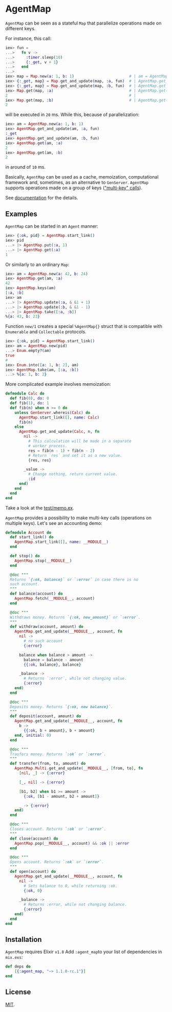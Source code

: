 # AgentMap

`AgentMap` can be seen as a stateful `Map` that parallelize operations made on
different keys.

For instance, this call:

```elixir
iex> fun =
...>   fn v ->
...>     :timer.sleep(10)
...>     {:_get, v + 1}
...>   end
...>
iex> map = Map.new(a: 1, b: 1)                        # | am = AgentMap.new(a: 1, b: 1)
iex> {:_get, map} = Map.get_and_update(map, :a, fun)  # | AgentMap.get_and_update(am, :a, fun)
iex> {:_get, map} = Map.get_and_update(map, :b, fun)  # | AgentMap.get_and_update(am, :b, fun)
iex> Map.get(map, :a)                                 # | AgentMap.get(am, :a)
2                                                     # |
iex> Map.get(map, :b)                                 # | AgentMap.get(am, :b)
2
```

will be executed in `20` ms. While this, because of parallelization:

```elixir
iex> am = AgentMap.new(a: 1, b: 1)
iex> AgentMap.get_and_update(am, :a, fun)
:_get
iex> AgentMap.get_and_update(am, :b, fun)
iex> AgentMap.get(am, :a)
2
iex> AgentMap.get(am, :b)
2
```

in around of `10` ms.

Basically, `AgentMap` can be used as a cache, memoization, computational
framework and, sometimes, as an alternative to `GenServer`. `AgentMap` supports
operations made on a group of keys (["multi-key" calls](AgentMap.Multi.html)).

See [documentation](https://hexdocs.pm/agent_map) for the details.

## Examples

`AgentMap` can be started in an `Agent` manner:

```elixir
iex> {:ok, pid} = AgentMap.start_link()
iex> pid
...> |> AgentMap.put(:a, 1)
...> |> AgentMap.get(:a)
1
```

Or similarly to an ordinary `Map`:

```elixir
iex> am = AgentMap.new(a: 42, b: 24)
iex> AgentMap.get(am, :a)
42
iex> AgentMap.keys(am)
[:a, :b]
iex> am
...> |> AgentMap.update(:a, & &1 + 1)
...> |> AgentMap.update(:b, & &1 - 1)
...> |> AgentMap.take([:a, :b])
%{a: 43, b: 23}
```

Function `new/1` creates a special `%AgentMap{}` struct that is compatible with
`Enumerable` and `Collectable` protocols.

```elixir
iex> {:ok, pid} = AgentMap.start_link()
iex> am = AgentMap.new(pid)
...> Enum.empty?(am)
true
#
iex> Enum.into([a: 1, b: 2], am)
iex> AgentMap.take(am, [:a, :b])
...> %{a: 1, b: 2}
```

More complicated example involves memoization:

```elixir
defmodule Calc do
  def fib(0), do: 0
  def fib(1), do: 1
  def fib(n) when n >= 0 do
    unless GenServer.whereis(Calc) do
      AgentMap.start_link([], name: Calc)
      fib(n)
    else
      AgentMap.get_and_update(Calc, n, fn
        nil ->
          # This calculation will be made in a separate
          # worker process.
          res = fib(n - 1) + fib(n - 2)
          # Return `res` and set it as a new value.
          {res, res}

        _value ->
          # Change nothing, return current value.
          :id
      end)
    end
  end
end
```

Take a look at the
[test/memo.ex](https://github.com/zergera/agent_map/blob/master/test/memo.ex).

`AgentMap` provides a possibility to make multi-key calls (operations on
multiple keys). Let's see an accounting demo:

```elixir
defmodule Account do
  def start_link() do
    AgentMap.start_link([], name: __MODULE__)
  end

  def stop() do
    AgentMap.stop(__MODULE__)
  end

  @doc """
  Returns `{:ok, balance}` or `:error` in case there is no
  such account.
  """
  def balance(account) do
    AgentMap.fetch(__MODULE__, account)
  end

  @doc """
  Withdraws money. Returns `{:ok, new_amount}` or `:error`.
  """
  def withdraw(account, amount) do
    AgentMap.get_and_update(__MODULE__, account, fn
      nil ->
        # no such account
        {:error}

      balance when balance > amount ->
        balance = balance - amount
        {{:ok, balance}, balance}

      _balance ->
        # Returns `:error`, while not changing value.
        {:error}
    end)
  end

  @doc """
  Deposits money. Returns `{:ok, new balance}`.
  """
  def deposit(account, amount) do
    AgentMap.get_and_update(__MODULE__, account, fn
      b ->
        {{:ok, b + amount}, b + amount}
    end, initial: 0)
  end

  @doc """
  Trasfers money. Returns `:ok` or `:error`.
  """
  def transfer(from, to, amount) do
    AgentMap.Multi.get_and_update(__MODULE__, [from, to], fn
      [nil, _] -> {:error}

      [_, nil] -> {:error}

      [b1, b2] when b1 >= amount ->
        {:ok, [b1 - amount, b2 + amount]}

      _ -> {:error}
    end)
  end

  @doc """
  Closes account. Returns `:ok` or `:error`.
  """
  def close(account) do
    AgentMap.pop(__MODULE__, account) && :ok || :error
  end

  @doc """
  Opens account. Returns `:ok` or `:error`.
  """
  def open(account) do
    AgentMap.get_and_update(__MODULE__, account, fn
      nil ->
        # Sets balance to 0, while returning :ok.
        {:ok, 0}

      _balance ->
        # Returns :error, while not changing balance.
        {:error}
    end)
  end
end
```

## Installation

`AgentMap` requires Elixir `v1.8` Add `:agent_map`to your list of dependencies
in `mix.exs`:

```elixir
def deps do
    [{:agent_map, "~> 1.1.0-rc.1"}]
end
```

## License

[MIT](https://github.com/zergera/agent_map/blob/dev/LICENSE).
